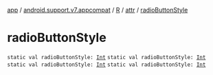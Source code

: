 [app](../../../index.md) / [android.support.v7.appcompat](../../index.md) / [R](../index.md) / [attr](index.md) / [radioButtonStyle](.)

# radioButtonStyle

`static val radioButtonStyle: `[`Int`](https://kotlinlang.org/api/latest/jvm/stdlib/kotlin/-int/index.html)
`static val radioButtonStyle: `[`Int`](https://kotlinlang.org/api/latest/jvm/stdlib/kotlin/-int/index.html)
`static val radioButtonStyle: `[`Int`](https://kotlinlang.org/api/latest/jvm/stdlib/kotlin/-int/index.html)
`static val radioButtonStyle: `[`Int`](https://kotlinlang.org/api/latest/jvm/stdlib/kotlin/-int/index.html)